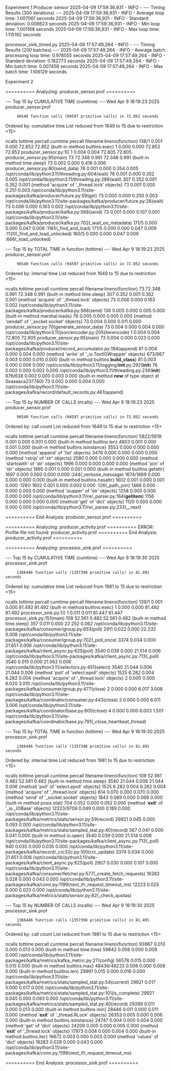 Experiment 1
Producer sensor
2025-04-09 17:59:36,931 - INFO - --- Timing Results (300 iterations) ---
2025-04-09 17:59:36,931 - INFO - Average loop time: 1.007061 seconds
2025-04-09 17:59:36,931 - INFO - Standard deviation: 0.006623 seconds
2025-04-09 17:59:36,931 - INFO - Min loop time: 1.001168 seconds
2025-04-09 17:59:36,931 - INFO - Max loop time: 1.115192 seconds

processor_sink_timed.py
2025-04-09 17:57:49,264 - INFO - --- Timing Results (200 batches) ---
2025-04-09 17:57:49,264 - INFO - Average batch processing loop time: 0.978555 seconds
2025-04-09 17:57:49,264 - INFO - Standard deviation: 0.162773 seconds
2025-04-09 17:57:49,264 - INFO - Min batch time: 0.007458 seconds
2025-04-09 17:57:49,264 - INFO - Max batch time: 1.106129 seconds

Experiment 2

========== Analyzing: producer_sensor.prof ==========

--- Top 15 by CUMULATIVE TIME (cumtime) ---
Wed Apr  9 18:19:23 2025    producer_sensor.prof

         96540 function calls (94597 primitive calls) in 72.852 seconds

   Ordered by: cumulative time
   List reduced from 1649 to 15 due to restriction <15>

   ncalls  tottime  percall  cumtime  percall filename:lineno(function)
    138/1    0.001    0.000   72.852   72.852 {built-in method builtins.exec}
        1    0.000    0.000   72.852   72.852 producer_sensor.py:1(<module>)
        1    0.004    0.004   72.805   72.805 producer_sensor.py:95(main)
       73   72.348    0.991   72.348    0.991 {built-in method time.sleep}
       73    0.002    0.000    0.416    0.006 producer_sensor.py:80(send_data)
       76    0.001    0.000    0.354    0.005 /opt/conda/lib/python3.11/threading.py:604(wait)
       76    0.001    0.000    0.352    0.005 /opt/conda/lib/python3.11/threading.py:288(wait)
      307    0.352    0.001    0.352    0.001 {method 'acquire' of '_thread.lock' objects}
       73    0.001    0.000    0.251    0.003 /opt/conda/lib/python3.11/site-packages/kafka/producer/future.py:59(get)
       73    0.000    0.000    0.250    0.003 /opt/conda/lib/python3.11/site-packages/kafka/producer/future.py:26(wait)
       73    0.006    0.000    0.163    0.002 /opt/conda/lib/python3.11/site-packages/kafka/producer/kafka.py:568(send)
       73    0.001    0.000    0.107    0.001 /opt/conda/lib/python3.11/site-packages/kafka/producer/kafka.py:702(_wait_on_metadata)
    171/5    0.000    0.000    0.047    0.009 <frozen importlib._bootstrap>:1165(_find_and_load)
    171/5    0.000    0.000    0.047    0.009 <frozen importlib._bootstrap>:1120(_find_and_load_unlocked)
    160/5    0.000    0.000    0.047    0.009 <frozen importlib._bootstrap>:666(_load_unlocked)



--- Top 15 by TOTAL TIME in function (tottime) ---
Wed Apr  9 18:19:23 2025    producer_sensor.prof

         96540 function calls (94597 primitive calls) in 72.852 seconds

   Ordered by: internal time
   List reduced from 1649 to 15 due to restriction <15>

   ncalls  tottime  percall  cumtime  percall filename:lineno(function)
       73   72.348    0.991   72.348    0.991 {built-in method time.sleep}
      307    0.352    0.001    0.352    0.001 {method 'acquire' of '_thread.lock' objects}
       73    0.006    0.000    0.163    0.002 /opt/conda/lib/python3.11/site-packages/kafka/producer/kafka.py:568(send)
      136    0.005    0.000    0.005    0.000 {built-in method marshal.loads}
       76    0.005    0.000    0.005    0.000 {method 'sendall' of '_socket.socket' objects}
       73    0.004    0.000    0.011    0.000 producer_sensor.py:70(generate_sensor_data)
       73    0.004    0.000    0.004    0.000 /opt/conda/lib/python3.11/json/encoder.py:205(iterencode)
        1    0.004    0.004   72.805   72.805 producer_sensor.py:95(main)
       73    0.004    0.000    0.023    0.000 /opt/conda/lib/python3.11/site-packages/kafka/producer/record_accumulator.py:184(append)
       81    0.004    0.000    0.004    0.000 {method 'write' of '_io.TextIOWrapper' objects}
  673/667    0.003    0.000    0.010    0.000 {built-in method builtins.__build_class__}
       81    0.003    0.000    0.006    0.000 /opt/conda/lib/python3.11/logging/__init__.py:292(__init__)
       76    0.002    0.000    0.002    0.000 /opt/conda/lib/python3.11/threading.py:236(__init__)
  676/638    0.002    0.000    0.003    0.000 {built-in method __new__ of type object at 0xaaaaca237740}
       73    0.002    0.000    0.004    0.000 /opt/conda/lib/python3.11/site-packages/kafka/record/default_records.py:461(append)



--- Top 15 by NUMBER OF CALLS (ncalls) ---
Wed Apr  9 18:19:23 2025    producer_sensor.prof

         96540 function calls (94597 primitive calls) in 72.852 seconds

   Ordered by: call count
   List reduced from 1649 to 15 due to restriction <15>

   ncalls  tottime  percall  cumtime  percall filename:lineno(function)
5822/5619    0.001    0.000    0.001    0.000 {built-in method builtins.len}
     4603    0.001    0.000    0.001    0.000 {built-in method builtins.isinstance}
     3553    0.000    0.000    0.000    0.000 {method 'append' of 'list' objects}
     3476    0.000    0.000    0.000    0.000 {method 'rstrip' of 'str' objects}
     2580    0.000    0.000    0.000    0.000 {method 'startswith' of 'str' objects}
     1996    0.000    0.000    0.000    0.000 {method 'join' of 'str' objects}
     1885    0.001    0.000    0.001    0.000 {built-in method builtins.getattr}
     1697    0.000    0.000    0.000    0.000 <frozen importlib._bootstrap>:244(_verbose_message)
1674/1669    0.000    0.000    0.000    0.000 {built-in method builtins.hasattr}
     1602    0.001    0.000    0.001    0.000 <frozen importlib._bootstrap_external>:128(<listcomp>)
     1602    0.001    0.000    0.002    0.000 <frozen importlib._bootstrap_external>:126(_path_join)
     1466    0.000    0.000    0.000    0.000 {method 'isupper' of 'str' objects}
     1258    0.000    0.000    0.000    0.000 /opt/conda/lib/python3.11/re/_parser.py:164(__getitem__)
     1156    0.000    0.000    0.000    0.000 {method 'get' of 'dict' objects}
     1120    0.000    0.000    0.000    0.000 /opt/conda/lib/python3.11/re/_parser.py:233(__next)


========== End Analysis: producer_sensor.prof ==========


========== Analyzing: producer_activity.prof ==========
ERROR: Profile file not found: producer_activity.prof
========== End Analysis: producer_activity.prof ==========


========== Analyzing: processor_sink.prof ==========

--- Top 15 by CUMULATIVE TIME (cumtime) ---
Wed Apr  9 18:19:30 2025    processor_sink.prof

         1366446 function calls (1357398 primitive calls) in 81.491 seconds

   Ordered by: cumulative time
   List reduced from 1981 to 15 due to restriction <15>

   ncalls  tottime  percall  cumtime  percall filename:lineno(function)
    139/1    0.001    0.000   81.492   81.492 {built-in method builtins.exec}
        1    0.000    0.000   81.492   81.492 processor_sink.py:1(<module>)
        1    0.011    0.011   81.447   81.447 processor_sink.py:151(main)
      109   52.561    0.482   52.561    0.482 {built-in method time.sleep}
      357    0.011    0.000   22.252    0.062 /opt/conda/lib/python3.11/site-packages/kafka/consumer/group.py:653(poll)
     2911    0.022    0.000   22.232    0.008 /opt/conda/lib/python3.11/site-packages/kafka/consumer/group.py:702(_poll_once)
     3374    0.034    0.000   21.651    0.006 /opt/conda/lib/python3.11/site-packages/kafka/client_async.py:625(poll)
     3540    0.039    0.000   21.514    0.006 /opt/conda/lib/python3.11/site-packages/kafka/client_async.py:713(_poll)
     3540    0.015    0.000   21.062    0.006 /opt/conda/lib/python3.11/selectors.py:451(select)
     3540   21.044    0.006   21.044    0.006 {method 'poll' of 'select.epoll' objects}
     1525    6.282    0.004    6.282    0.004 {method 'acquire' of '_thread.lock' objects}
        2    0.000    0.000    6.020    3.010 /opt/conda/lib/python3.11/site-packages/kafka/consumer/group.py:477(close)
        2    0.000    0.000    6.017    3.008 /opt/conda/lib/python3.11/site-packages/kafka/coordinator/consumer.py:443(close)
        2    0.000    0.000    6.011    3.006 /opt/conda/lib/python3.11/site-packages/kafka/coordinator/base.py:805(close)
        4    0.000    0.000    6.003    1.501 /opt/conda/lib/python3.11/site-packages/kafka/coordinator/base.py:791(_close_heartbeat_thread)



--- Top 15 by TOTAL TIME in function (tottime) ---
Wed Apr  9 18:19:30 2025    processor_sink.prof

         1366446 function calls (1357398 primitive calls) in 81.491 seconds

   Ordered by: internal time
   List reduced from 1981 to 15 due to restriction <15>

   ncalls  tottime  percall  cumtime  percall filename:lineno(function)
      109   52.561    0.482   52.561    0.482 {built-in method time.sleep}
     3540   21.044    0.006   21.044    0.006 {method 'poll' of 'select.epoll' objects}
     1525    6.282    0.004    6.282    0.004 {method 'acquire' of '_thread.lock' objects}
      614    0.070    0.000    0.070    0.000 {method 'send' of '_socket.socket' objects}
     1843    0.069    0.000    0.069    0.000 {built-in method posix.stat}
      704    0.052    0.000    0.052    0.000 {method '__exit__' of '_io._IOBase' objects}
12223/9709    0.049    0.000    0.189    0.000 /opt/conda/lib/python3.11/site-packages/kafka/metrics/stats/sensor.py:59(record)
    29921    0.045    0.000    0.093    0.000 /opt/conda/lib/python3.11/site-packages/kafka/metrics/stats/sampled_stat.py:40(record)
      567    0.041    0.000    0.041    0.000 {built-in method io.open}
     3540    0.039    0.000   21.514    0.006 /opt/conda/lib/python3.11/site-packages/kafka/client_async.py:713(_poll)
      940    0.035    0.000    0.035    0.000 /opt/conda/lib/python3.11/site-packages/kafka/record/_crc32c.py:100(crc_update)
     3374    0.034    0.000   21.651    0.006 /opt/conda/lib/python3.11/site-packages/kafka/client_async.py:625(poll)
     2907    0.030    0.000    0.107    0.000 /opt/conda/lib/python3.11/site-packages/kafka/consumer/fetcher.py:577(_create_fetch_requests)
    16283    0.028    0.000    0.043    0.000 /opt/conda/lib/python3.11/site-packages/kafka/conn.py:1199(next_ifr_request_timeout_ms)
    12223    0.025    0.000    0.033    0.000 /opt/conda/lib/python3.11/site-packages/kafka/metrics/stats/sensor.py:82(_check_quotas)



--- Top 15 by NUMBER OF CALLS (ncalls) ---
Wed Apr  9 18:19:30 2025    processor_sink.prof

         1366446 function calls (1357398 primitive calls) in 81.491 seconds

   Ordered by: call count
   List reduced from 1981 to 15 due to restriction <15>

   ncalls  tottime  percall  cumtime  percall filename:lineno(function)
    93967    0.013    0.000    0.013    0.000 {built-in method time.time}
    59842    0.008    0.000    0.008    0.000 /opt/conda/lib/python3.11/site-packages/kafka/metrics/kafka_metric.py:27(config)
    56578    0.015    0.000    0.015    0.000 {built-in method builtins.max}
48436/48233    0.008    0.000    0.008    0.000 {built-in method builtins.len}
    29991    0.015    0.000    0.016    0.000 /opt/conda/lib/python3.11/site-packages/kafka/metrics/stats/sampled_stat.py:54(current)
    29921    0.017    0.000    0.017    0.000 /opt/conda/lib/python3.11/site-packages/kafka/metrics/stats/sampled_stat.py:101(is_complete)
    29921    0.045    0.000    0.093    0.000 /opt/conda/lib/python3.11/site-packages/kafka/metrics/stats/sampled_stat.py:40(record)
    29289    0.011    0.000    0.013    0.000 {built-in method builtins.min}
    28446    0.011    0.000    0.011    0.000 {method '__exit__' of '_thread.RLock' objects}
    26353    0.005    0.000    0.006    0.000 {built-in method builtins.isinstance}
    24747    0.004    0.000    0.004    0.000 {method 'get' of 'dict' objects}
    24209    0.005    0.000    0.005    0.000 {method '__exit__' of '_thread.lock' objects}
    17973    0.004    0.000    0.004    0.000 {built-in method builtins.iter}
    16672    0.003    0.000    0.003    0.000 {method 'values' of 'dict' objects}
    16283    0.028    0.000    0.043    0.000 /opt/conda/lib/python3.11/site-packages/kafka/conn.py:1199(next_ifr_request_timeout_ms)


========== End Analysis: processor_sink.prof ==========